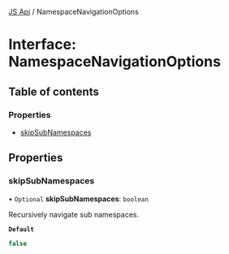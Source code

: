 [JS Api](../index.md) / NamespaceNavigationOptions

# Interface: NamespaceNavigationOptions

## Table of contents

### Properties

- [skipSubNamespaces](NamespaceNavigationOptions.md#skipsubnamespaces)

## Properties

### skipSubNamespaces

• `Optional` **skipSubNamespaces**: `boolean`

Recursively navigate sub namespaces.

**`Default`**

```ts
false
```

